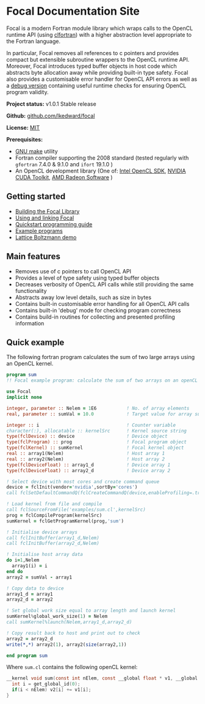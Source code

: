 # Focal Documentation Site

Focal is a modern Fortran module library which wraps calls to the OpenCL runtime API (using [clfortran](https://github.com/cass-support/clfortran)) with a higher abstraction level appropriate to the Fortran language.

In particular, Focal removes all references to c pointers and provides compact but extensible subroutine wrappers to the OpenCL runtime API.
Moreover, Focal introduces typed buffer objects in host code which abstracts byte allocation away while providing built-in type safety.
Focal also provides a customisable error handler for OpenCL API errors as well as a [debug version](./errors#2-runtime-debug-checks) containing useful runtime checks for
ensuring OpenCL program validity.

__Project status:__ v1.0.1 Stable release

__Github:__ [github.com/lkedward/focal](https://github.com/LKedward/focal)

__License:__ [MIT](https://github.com/LKedward/focal/blob/master/LICENSE)

__Prerequisites:__

- [GNU make](https://www.gnu.org/software/make/) utility
- Fortran compiler supporting the 2008 standard (tested regularly with `gfortran` 7.4.0 & 9.1.0 and `ifort` 19.1.0 )
- An OpenCL development library (One of:
[Intel OpenCL SDK](https://software.intel.com/en-us/opencl-sdk),
[NVIDIA CUDA Toolkit](https://developer.nvidia.com/cuda-downloads),
[AMD Radeon Software](https://www.amd.com/en/support) )


## Getting started

* [Building the Focal Library](build)
* [Using and linking Focal](linking)
* [Quickstart programming guide](quickstart)
* [Example programs](https://github.com/LKedward/focal/tree/master/examples)
* [Lattice Boltzmann demo](https://github.com/LKedward/lbm2d_opencl)


## Main features

* Removes use of c pointers to call OpenCL API
* Provides a level of type safety using typed buffer objects
* Decreases verbosity of OpenCL API calls while still providing the same functionality
* Abstracts away low level details, such as size in bytes
* Contains built-in customisable error handling for all OpenCL API calls
* Contains built-in 'debug' mode for checking program correctness
* Contains build-in routines for collecting and presented profiling information


## Quick example
The following fortran program calculates the sum of two large arrays using an OpenCL kernel.

```fortran
program sum
!! Focal example program: calculate the sum of two arrays on an openCL device

use Focal
implicit none

integer, parameter :: Nelem = 1E6           ! No. of array elements
real, parameter :: sumVal = 10.0            ! Target value for array sum

integer :: i                                ! Counter variable
character(:), allocatable :: kernelSrc      ! Kernel source string
type(fclDevice) :: device                   ! Device object
type(fclProgram) :: prog                    ! Focal program object
type(fclKernel) :: sumKernel                ! Focal kernel object
real :: array1(Nelem)                       ! Host array 1
real :: array2(Nelem)                       ! Host array 2
type(fclDeviceFloat) :: array1_d            ! Device array 1
type(fclDeviceFloat) :: array2_d            ! Device array 2

! Select device with most cores and create command queue
device = fclInit(vendor='nvidia',sortBy='cores')
call fclSetDefaultCommandQ(fclCreateCommandQ(device,enableProfiling=.true.))

! Load kernel from file and compile
call fclSourceFromFile('examples/sum.cl',kernelSrc)
prog = fclCompileProgram(kernelSrc)
sumKernel = fclGetProgramKernel(prog,'sum')

! Initialise device arrays
call fclInitBuffer(array1_d,Nelem)
call fclInitBuffer(array2_d,Nelem)

! Initialise host array data
do i=1,Nelem
  array1(i) = i
end do
array2 = sumVal - array1

! Copy data to device
array1_d = array1
array2_d = array2

! Set global work size equal to array length and launch kernel
sumKernel%global_work_size(1) = Nelem
call sumKernel%launch(Nelem,array1_d,array2_d)

! Copy result back to host and print out to check
array2 = array2_d
write(*,*) array2(1), array2(size(array2,1))

end program sum
```

Where `sum.cl` contains the following openCL kernel:
```c
__kernel void sum(const int nElem, const __global float * v1, __global float * v2){
  int i = get_global_id(0);
  if(i < nElem) v2[i] += v1[i];
}
```
